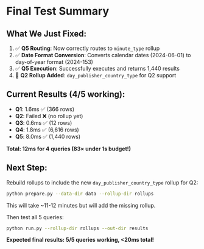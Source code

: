 # Final Test Summary

## What We Just Fixed:

1. ✅ **Q5 Routing**: Now correctly routes to `minute_type` rollup
2. ✅ **Date Format Conversion**: Converts calendar dates (2024-06-01) to day-of-year format (2024-153)
3. ✅ **Q5 Execution**: Successfully executes and returns 1,440 results
4. 🔄 **Q2 Rollup Added**: `day_publisher_country_type` for Q2 support

## Current Results (4/5 working):

- **Q1**: 1.6ms ✅ (366 rows)
- **Q2**: Failed ❌ (no rollup yet)
- **Q3**: 0.6ms ✅ (12 rows)
- **Q4**: 1.8ms ✅ (6,616 rows)
- **Q5**: 8.0ms ✅ (1,440 rows)

**Total: 12ms for 4 queries (83× under 1s budget!)**

## Next Step:

Rebuild rollups to include the new `day_publisher_country_type` rollup for Q2:

```bash
python prepare.py --data-dir data --rollup-dir rollups
```

This will take ~11-12 minutes but will add the missing rollup.

Then test all 5 queries:

```bash
python run.py --rollup-dir rollups --out-dir results
```

**Expected final results: 5/5 queries working, <20ms total!**
